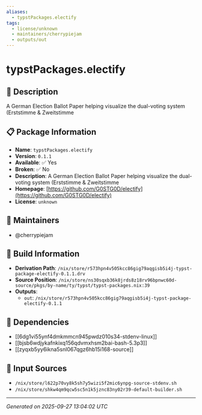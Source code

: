 ```yaml
---
aliases:
  - typstPackages.electify
tags:
  - license/unknown
  - maintainers/cherrypiejam
  - outputs/out
---
```


# typstPackages.electify

## 📝 Description

A German Election Ballot Paper helping visualize the dual-voting system (Erststimme & Zweitstimme

## 📋 Package Information

- **Name**: `typstPackages.electify`
- **Version**: `0.1.1`
- **Available**: ✅ Yes
- **Broken**: ✅ No
- **Description**: A German Election Ballot Paper helping visualize the dual-voting system (Erststimme & Zweitstimme
- **Homepage**: [https://github.com/G0STG0D/electify](https://github.com/G0STG0D/electify)
- **License**: `unknown`
## 👥 Maintainers

- @cherrypiejam


## 🔧 Build Information

- **Derivation Path**: `/nix/store/r573hpn4v505kcc86gig79aqgisb5i4j-typst-package-electify-0.1.1.drv`
- **Source Position**: `/nix/store/ns30sqxb36k8jrds8z18rv96bpnwc60d-source/pkgs/by-name/ty/typst/typst-packages.nix:39`
- **Outputs**:
  - `out`:  `/nix/store/r573hpn4v505kcc86gig79aqgisb5i4j-typst-package-electify-0.1.1`

## 🔗 Dependencies

- [[6dg1vi55ynf4dmkmmcn945pwdz010s34-stdenv-linux]]
- [[bjsb6wdjykafnkixq156qdvmxhsm2bai-bash-5.3p3]]
- [[zyqxb5yy6ikna5snl067qgz6hb15i168-source]]

## 📁 Input Sources

- `/nix/store/l622p70vy8k5sh7y5wizi5f2mic6ynpg-source-stdenv.sh`
- `/nix/store/shkw4qm9qcw5sc5n1k5jznc83ny02r39-default-builder.sh`

---
*Generated on 2025-09-27 13:04:02 UTC*
